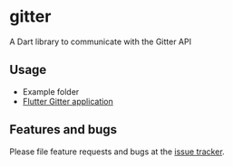 # gitter

A Dart library to communicate with the Gitter API

## Usage

- Example folder
- [Flutter Gitter application](https://github.com/dart-flitter/flitter/tree/master/lib)

## Features and bugs

Please file feature requests and bugs at the [issue tracker][tracker].

[tracker]: http://example.com/issues/replaceme
